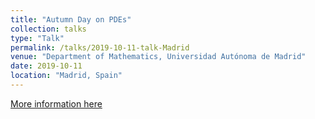 ```yaml
---
title: "Autumn Day on PDEs"
collection: talks
type: "Talk"
permalink: /talks/2019-10-11-talk-Madrid
venue: "Department of Mathematics, Universidad Autónoma de Madrid"
date: 2019-10-11
location: "Madrid, Spain"
---
```


[More information here](http://verso.mat.uam.es/~matteo.bonforte/cv.html)
